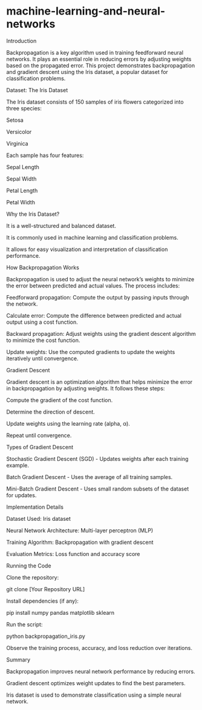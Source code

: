 # machine-learning-and-neural-networks
Introduction

Backpropagation is a key algorithm used in training feedforward neural networks. It plays an essential role in reducing errors by adjusting weights based on the propagated error. This project demonstrates backpropagation and gradient descent using the Iris dataset, a popular dataset for classification problems.

Dataset: The Iris Dataset

The Iris dataset consists of 150 samples of iris flowers categorized into three species:

Setosa

Versicolor

Virginica

Each sample has four features:

Sepal Length

Sepal Width

Petal Length

Petal Width

Why the Iris Dataset?

It is a well-structured and balanced dataset.

It is commonly used in machine learning and classification problems.

It allows for easy visualization and interpretation of classification performance.

How Backpropagation Works

Backpropagation is used to adjust the neural network’s weights to minimize the error between predicted and actual values. The process includes:

Feedforward propagation: Compute the output by passing inputs through the network.

Calculate error: Compute the difference between predicted and actual output using a cost function.

Backward propagation: Adjust weights using the gradient descent algorithm to minimize the cost function.

Update weights: Use the computed gradients to update the weights iteratively until convergence.

Gradient Descent

Gradient descent is an optimization algorithm that helps minimize the error in backpropagation by adjusting weights. It follows these steps:

Compute the gradient of the cost function.

Determine the direction of descent.

Update weights using the learning rate (alpha, α).

Repeat until convergence.

Types of Gradient Descent

Stochastic Gradient Descent (SGD) - Updates weights after each training example.

Batch Gradient Descent - Uses the average of all training samples.

Mini-Batch Gradient Descent - Uses small random subsets of the dataset for updates.

Implementation Details

Dataset Used: Iris dataset

Neural Network Architecture: Multi-layer perceptron (MLP)

Training Algorithm: Backpropagation with gradient descent

Evaluation Metrics: Loss function and accuracy score

Running the Code

Clone the repository:

git clone [Your Repository URL]

Install dependencies (if any):

pip install numpy pandas matplotlib sklearn

Run the script:

python backpropagation_iris.py

Observe the training process, accuracy, and loss reduction over iterations.

Summary

Backpropagation improves neural network performance by reducing errors.

Gradient descent optimizes weight updates to find the best parameters.

Iris dataset is used to demonstrate classification using a simple neural network.
